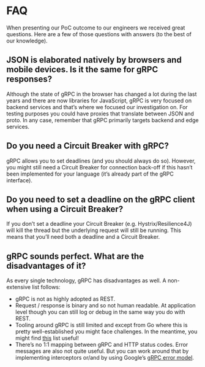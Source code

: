 # FAQ

When presenting our PoC outcome to our engineers we received great questions. Here are a few of those questions with answers (to the best of our knowledge).

## JSON is elaborated natively by browsers and mobile devices. Is it the same for gRPC responses?

Although the state of gRPC in the browser has changed a lot during the last years and there are now libraries for JavaScript, gRPC is very focused on backend services and that’s where we focused our investigation on. For testing purposes you could have proxies that translate between JSON and proto. In any case, remember that gRPC primarily targets backend and edge services.

## Do you need a Circuit Breaker with gRPC?

gRPC allows you to set deadlines (and you should always do so). However, you might still need a Circuit Breaker for connection back-off if this hasn’t been implemented for your language (it’s already part of the gRPC interface).

## Do you need to set a deadline on the gRPC client when using a Circuit Breaker?

If you don’t set a deadline your Circuit Breaker (e.g. Hystrix/Resilience4J) will kill the thread but the underlying request will still be running. This means that you’ll need both a deadline and a Circuit Breaker.

## gRPC sounds perfect. What are the disadvantages of it?

As every single technology, gRPC has disadvantages as well. A non-extensive list follows:

* gRPC is not as highly adopted as REST.
* Request / response is binary and so not human readable. At application level though you can still log or debug in the same way you do with REST.
* Tooling around gRPC is still limited and except from Go where this is pretty well-established you might face challenges. In the meantime, you might find [this](https://github.com/grpc-ecosystem/awesome-grpc) list useful!
* There’s no 1:1 mapping between gRPC and HTTP status codes. Error messages are also not quite useful. But you can work around that by implementing interceptors or/and by using Google’s [gRPC error model](https://grpc.io/docs/guides/error/).
